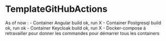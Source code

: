# TemplateGitHubActions

As of now : 
    - Container Angular build ok, run X
    - Container Postgresql build ok, run ok
    - Container Keycloak build ok, run X
    - Docker-compose à retravailler pour donner les commandes pour démarrer tous les containers